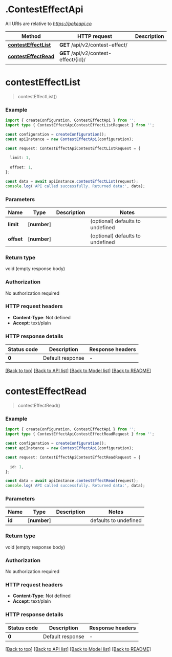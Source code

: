 # .ContestEffectApi

All URIs are relative to *https://pokeapi.co*

Method | HTTP request | Description
------------- | ------------- | -------------
[**contestEffectList**](ContestEffectApi.md#contestEffectList) | **GET** /api/v2/contest-effect/ | 
[**contestEffectRead**](ContestEffectApi.md#contestEffectRead) | **GET** /api/v2/contest-effect/{id}/ | 


# **contestEffectList**
> contestEffectList()


### Example


```typescript
import { createConfiguration, ContestEffectApi } from '';
import type { ContestEffectApiContestEffectListRequest } from '';

const configuration = createConfiguration();
const apiInstance = new ContestEffectApi(configuration);

const request: ContestEffectApiContestEffectListRequest = {
  
  limit: 1,
  
  offset: 1,
};

const data = await apiInstance.contestEffectList(request);
console.log('API called successfully. Returned data:', data);
```


### Parameters

Name | Type | Description  | Notes
------------- | ------------- | ------------- | -------------
 **limit** | [**number**] |  | (optional) defaults to undefined
 **offset** | [**number**] |  | (optional) defaults to undefined


### Return type

void (empty response body)

### Authorization

No authorization required

### HTTP request headers

 - **Content-Type**: Not defined
 - **Accept**: text/plain


### HTTP response details
| Status code | Description | Response headers |
|-------------|-------------|------------------|
**0** | Default response |  -  |

[[Back to top]](#) [[Back to API list]](README.md#documentation-for-api-endpoints) [[Back to Model list]](README.md#documentation-for-models) [[Back to README]](README.md)

# **contestEffectRead**
> contestEffectRead()


### Example


```typescript
import { createConfiguration, ContestEffectApi } from '';
import type { ContestEffectApiContestEffectReadRequest } from '';

const configuration = createConfiguration();
const apiInstance = new ContestEffectApi(configuration);

const request: ContestEffectApiContestEffectReadRequest = {
  
  id: 1,
};

const data = await apiInstance.contestEffectRead(request);
console.log('API called successfully. Returned data:', data);
```


### Parameters

Name | Type | Description  | Notes
------------- | ------------- | ------------- | -------------
 **id** | [**number**] |  | defaults to undefined


### Return type

void (empty response body)

### Authorization

No authorization required

### HTTP request headers

 - **Content-Type**: Not defined
 - **Accept**: text/plain


### HTTP response details
| Status code | Description | Response headers |
|-------------|-------------|------------------|
**0** | Default response |  -  |

[[Back to top]](#) [[Back to API list]](README.md#documentation-for-api-endpoints) [[Back to Model list]](README.md#documentation-for-models) [[Back to README]](README.md)


